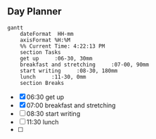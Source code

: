 ## Day Planner
```mermaid
gantt
    dateFormat  HH-mm
    axisFormat %H:%M
    %% Current Time: 4:22:13 PM
    section Tasks
    get up     :06-30, 30mm
    breakfast and stretching     :07-00, 90mm
    start writing     :08-30, 180mm
    lunch     :11-30, 0mm
    section Breaks

```

- [x] 06:30 get up
- [x] 07:00 breakfast and stretching
- [ ] 08:30 start writing
- [ ] 11:30 lunch
- [ ] 